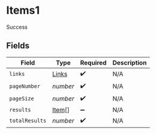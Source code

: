 # Items1

Success


## Fields

| Field                                 | Type                                  | Required                              | Description                           |
| ------------------------------------- | ------------------------------------- | ------------------------------------- | ------------------------------------- |
| `links`                               | [Links](../../models/shared/links.md) | :heavy_check_mark:                    | N/A                                   |
| `pageNumber`                          | *number*                              | :heavy_check_mark:                    | N/A                                   |
| `pageSize`                            | *number*                              | :heavy_check_mark:                    | N/A                                   |
| `results`                             | [Item](../../models/shared/item.md)[] | :heavy_minus_sign:                    | N/A                                   |
| `totalResults`                        | *number*                              | :heavy_check_mark:                    | N/A                                   |